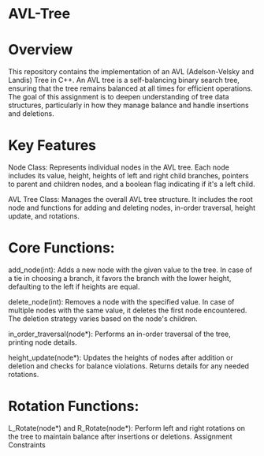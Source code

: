 # AVL-Tree
# Overview
This repository contains the implementation of an AVL (Adelson-Velsky and Landis) Tree in C++. An AVL tree is a self-balancing binary search tree, ensuring that the tree remains balanced at all times for efficient operations. The goal of this assignment is to deepen understanding of tree data structures, particularly in how they manage balance and handle insertions and deletions.

# Key Features
Node Class: Represents individual nodes in the AVL tree. Each node includes its value, height, heights of left and right child branches, pointers to parent and children nodes, and a boolean flag indicating if it's a left child.

AVL Tree Class: Manages the overall AVL tree structure. It includes the root node and functions for adding and deleting nodes, in-order traversal, height update, and rotations.

# Core Functions:

add_node(int): Adds a new node with the given value to the tree. In case of a tie in choosing a branch, it favors the branch with the lower height, defaulting to the left if heights are equal.

delete_node(int): Removes a node with the specified value. In case of multiple nodes with the same value, it deletes the first node encountered. The deletion strategy varies based on the node's children.

in_order_traversal(node*): Performs an in-order traversal of the tree, printing node details.

height_update(node*): Updates the heights of nodes after addition or deletion and checks for balance violations. Returns details for any needed rotations.

# Rotation Functions:

L_Rotate(node*) and R_Rotate(node*): Perform left and right rotations on the tree to maintain balance after insertions or deletions.
Assignment Constraints
